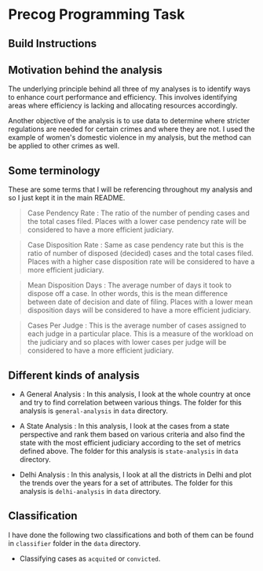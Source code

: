 # Precog Programming Task

## Build Instructions

## Motivation behind the analysis
The underlying principle behind all three of my analyses is to identify 
ways to enhance court performance and efficiency. This involves identifying 
areas where efficiency is lacking and allocating resources accordingly. 

Another objective of the analysis is to use data to determine where stricter 
regulations are needed for certain crimes and where they are not. I used the 
example of women's domestic violence in my analysis, but the method can be 
applied to other crimes as well.

## Some terminology
These are some terms that I will be referencing throughout my analysis and
so I just kept it in the main README.

> Case Pendency Rate : The ratio of the number of pending cases and the total cases filed. Places with a lower case pendency rate will be considered to have a more efficient judiciary.

> Case Disposition Rate : Same as case pendency rate but this is the ratio of number of disposed (decided) cases and the total cases filed. Places with a higher case disposition rate will be considered to have a more efficient judiciary.

> Mean Disposition Days : The average number of days it took to dispose off a case. In other words, this is the mean difference between date of decision and date of filing. Places with a lower mean disposition days will be considered to have a more efficient judiciary.

> Cases Per Judge : This is the average number of cases assigned to each judge in a particular place. This is a measure of the workload on the judiciary and so places with lower cases per judge will be considered to have a more efficient judiciary.

## Different kinds of analysis
- A General Analysis : In this analysis, I look at the whole country at
once and try to find correlation between various things. The folder for
this analysis is `general-analysis` in `data` directory.

- A State Analysis : In this analysis, I look at the cases from a state
perspective and rank them based on various criteria and also find the state
with the most efficient judiciary according to the set of metrics
defined above. The folder for this analysis is `state-analysis` in `data`
directory.

- Delhi Analysis : In this analysis, I look at all the districts in Delhi
and plot the trends over the years for a set of attributes. The folder for
this analysis is `delhi-analysis` in `data` directory.

## Classification
I have done the following two classifications and both of them can be found
in `classifier` folder in the `data` directory.

- Classifying cases as `acquited` or `convicted`.
